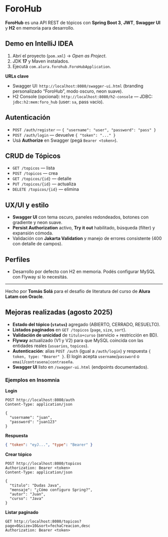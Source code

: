 
# ForoHub 

**ForoHub** es una API REST de tópicos con **Spring Boot 3**, **JWT**, **Swagger UI** y **H2** en memoria para desarrollo.

## Demo en IntelliJ IDEA
1. Abrí el proyecto (`pom.xml`) → *Open as Project*.
2. JDK **17** y Maven instalados.
3. Ejecutá `com.alura.forohub.ForoHubApplication`.

**URLs clave**
- Swagger UI: `http://localhost:8080/swagger-ui.html` (branding personalizado “ForoHub”, modo oscuro, neon suave).
- H2 Console (opcional): `http://localhost:8080/h2-console` — JDBC: `jdbc:h2:mem:foro_hub` (user: `sa`, pass vacío).

## Autenticación
- `POST /auth/register` — `{ "username": "user", "password": "pass" }`
- `POST /auth/login` — devuelve `{ "token": "..." }`
- Usá **Authorize** en Swagger (pegá `Bearer <token>`).

## CRUD de Tópicos
- `GET /topicos` — lista
- `POST /topicos` — crea
- `GET /topicos/{id}` — detalle
- `PUT /topicos/{id}` — actualiza
- `DELETE /topicos/{id}` — elimina

## UX/UI y estilo
- **Swagger UI** con tema oscuro, paneles redondeados, botones con gradiente y neon suave.
- **Persist Authorization** activo, **Try it out** habilitado, búsqueda (filter) y expansión cómoda.
- Validación con **Jakarta Validation** y manejo de errores consistente (400 con detalle de campos).

## Perfiles
- Desarrollo por defecto con H2 en memoria. Podés configurar MySQL con Flyway si lo necesitás.

---
Hecho por **Tomás Solá** para el desafío de literatura del curso de **Alura Latam con Oracle**.

## Mejoras realizadas (agosto 2025)
- **Estado del tópico (`status`)** agregado (ABIERTO, CERRADO, RESUELTO).
- **Listados paginados** en `GET /topicos` (`page`, `size`, `sort`).
- **Validación de unicidad** de `titulo+curso` (servicio + restricción en BD).
- **Flyway** actualizado (V1 y V2) para que MySQL coincida con las entidades reales (`usuarios`, `topicos`).
- **Autenticación**: alias `POST /auth` (igual a `/auth/login`) y respuesta `{ token, type: "Bearer" }`. El login acepta `username`/`password` o `email`/`contrasena|contraseña`.
- **Swagger UI** listo en `/swagger-ui.html` (endpoints documentados).

### Ejemplos en Insomnia
**Login**
```http
POST http://localhost:8080/auth
Content-Type: application/json

{
  "username": "juan",
  "password": "juan123"
}
```
**Respuesta**
```json
{ "token": "eyJ...", "type": "Bearer" }
```

**Crear tópico**
```http
POST http://localhost:8080/topicos
Authorization: Bearer <token>
Content-Type: application/json

{
  "titulo": "Dudas Java",
  "mensaje": "¿Cómo configuro Spring?",
  "autor": "Juan",
  "curso": "Java"
}
```

**Listar paginado**
```http
GET http://localhost:8080/topicos?page=0&size=10&sort=fechaCreacion,desc
Authorization: Bearer <token>
```